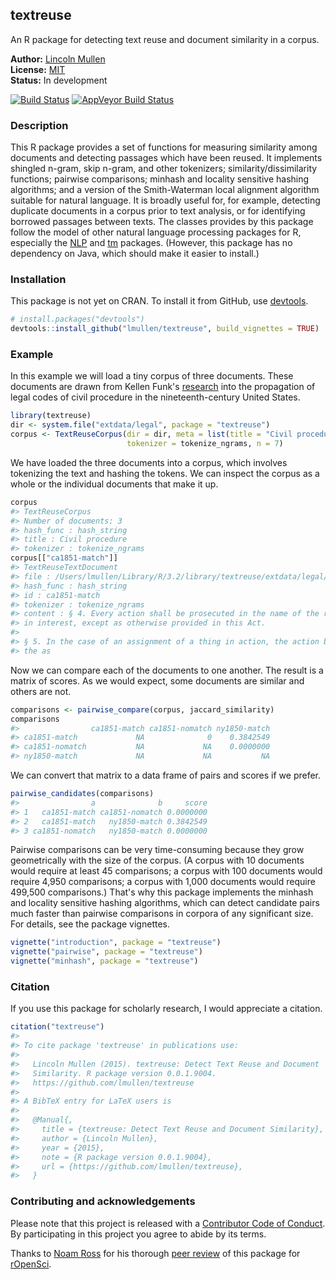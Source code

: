 <!-- README.md is generated from README.Rmd. Please edit that file -->
textreuse
---------

An R package for detecting text reuse and document similarity in a corpus.

**Author:** [Lincoln Mullen](http://lincolnmullen.com)<br> **License:** [MIT](http://opensource.org/licenses/MIT)<br> **Status:** In development

[![Build Status](https://travis-ci.org/lmullen/textreuse.svg?branch=master)](https://travis-ci.org/lmullen/textreuse) [![AppVeyor Build Status](https://ci.appveyor.com/api/projects/status/github/lmullen/textreuse?branch=master)](https://ci.appveyor.com/project/lmullen/textreuse)

### Description

This R package provides a set of functions for measuring similarity among documents and detecting passages which have been reused. It implements shingled n-gram, skip n-gram, and other tokenizers; similarity/dissimilarity functions; pairwise comparisons; minhash and locality sensitive hashing algorithms; and a version of the Smith-Waterman local alignment algorithm suitable for natural language. It is broadly useful for, for example, detecting duplicate documents in a corpus prior to text analysis, or for identifying borrowed passages between texts. The classes provides by this package follow the model of other natural language processing packages for R, especially the [NLP](https://cran.r-project.org/package=NLP) and [tm](https://cran.r-project.org/package=tm) packages. (However, this package has no dependency on Java, which should make it easier to install.)

### Installation

This package is not yet on CRAN. To install it from GitHub, use [devtools](https://github.com/hadley/devtools).

``` r
# install.packages("devtools")
devtools::install_github("lmullen/textreuse", build_vignettes = TRUE)
```

### Example

In this example we will load a tiny corpus of three documents. These documents are drawn from Kellen Funk's [research](http://kellenfunk.org/field-code/) into the propagation of legal codes of civil procedure in the nineteenth-century United States.

``` r
library(textreuse)
dir <- system.file("extdata/legal", package = "textreuse")
corpus <- TextReuseCorpus(dir = dir, meta = list(title = "Civil procedure"),
                          tokenizer = tokenize_ngrams, n = 7)
```

We have loaded the three documents into a corpus, which involves tokenizing the text and hashing the tokens. We can inspect the corpus as a whole or the individual documents that make it up.

``` r
corpus
#> TextReuseCorpus
#> Number of documents: 3 
#> hash_func : hash_string 
#> title : Civil procedure 
#> tokenizer : tokenize_ngrams
corpus[["ca1851-match"]]
#> TextReuseTextDocument
#> file : /Users/lmullen/Library/R/3.2/library/textreuse/extdata/legal/ca1851-match.txt 
#> hash_func : hash_string 
#> id : ca1851-match 
#> tokenizer : tokenize_ngrams 
#> content : § 4. Every action shall be prosecuted in the name of the real party
#> in interest, except as otherwise provided in this Act.
#> 
#> § 5. In the case of an assignment of a thing in action, the action by
#> the as
```

Now we can compare each of the documents to one another. The result is a matrix of scores. As we would expect, some documents are similar and others are not.

``` r
comparisons <- pairwise_compare(corpus, jaccard_similarity)
comparisons
#>                ca1851-match ca1851-nomatch ny1850-match
#> ca1851-match             NA              0    0.3842549
#> ca1851-nomatch           NA             NA    0.0000000
#> ny1850-match             NA             NA           NA
```

We can convert that matrix to a data frame of pairs and scores if we prefer.

``` r
pairwise_candidates(comparisons)
#>                a              b     score
#> 1   ca1851-match ca1851-nomatch 0.0000000
#> 2   ca1851-match   ny1850-match 0.3842549
#> 3 ca1851-nomatch   ny1850-match 0.0000000
```

Pairwise comparisons can be very time-consuming because they grow geometrically with the size of the corpus. (A corpus with 10 documents would require at least 45 comparisons; a corpus with 100 documents would require 4,950 comparisons; a corpus with 1,000 documents would require 499,500 comparisons.) That's why this package implements the minhash and locality sensitive hashing algorithms, which can detect candidate pairs much faster than pairwise comparisons in corpora of any significant size. For details, see the package vignettes.

``` r
vignette("introduction", package = "textreuse")
vignette("pairwise", package = "textreuse")
vignette("minhash", package = "textreuse")
```

### Citation

If you use this package for scholarly research, I would appreciate a citation.

``` r
citation("textreuse")
#> 
#> To cite package 'textreuse' in publications use:
#> 
#>   Lincoln Mullen (2015). textreuse: Detect Text Reuse and Document
#>   Similarity. R package version 0.0.1.9004.
#>   https://github.com/lmullen/textreuse
#> 
#> A BibTeX entry for LaTeX users is
#> 
#>   @Manual{,
#>     title = {textreuse: Detect Text Reuse and Document Similarity},
#>     author = {Lincoln Mullen},
#>     year = {2015},
#>     note = {R package version 0.0.1.9004},
#>     url = {https://github.com/lmullen/textreuse},
#>   }
```

### Contributing and acknowledgements

Please note that this project is released with a [Contributor Code of Conduct](CONDUCT.md). By participating in this project you agree to abide by its terms.

Thanks to [Noam Ross](http://www.noamross.net/) for his thorough [peer review](https://github.com/ropensci/onboarding/issues/20) of this package for [rOpenSci](https://ropensci.org/).
